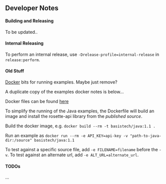 ## Developer Notes

#### Building and Releasing
To be updated..


#### Internal Releasing

To perform an internal release, use `-Drelease-profile=internal-release` in `release:perform`.


#### Old Stuff
[Docker](examples/docker) bits for running examples.  Maybe just remove?

A duplicate copy of the examples docker notes is below...

Docker files can be found [here](https://github.com/rosette-api/java/tree/master/examples/docker)

To simplify the running of the Java examples, the Dockerfile will build an image and install the rosette-api library from the *published source*.

Build the docker image, e.g. `docker build --rm -t basistech/java:1.1 .`

Run an example as `docker run --rm -e API_KEY=api-key -v "path-to-java-dir:/source" basistech/java:1.1`

To test against a specific source file, add `-e FILENAME=filename` before the `-v`.
To test against an alternate url, add `-e ALT_URL=alternate_url`.

#### TODOs
...

